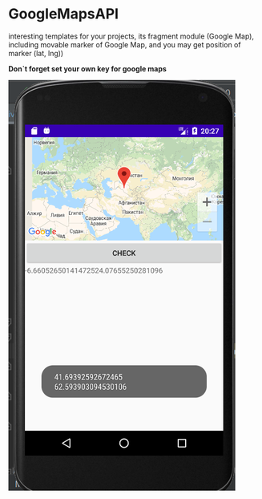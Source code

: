# GoogleMapsAPI
interesting templates for your projects, its fragment module (Google Map), including movable marker of Google Map, and you  may get position of marker (lat, lng))

**Don`t forget set your own key for google maps** 

![](https://github.com/Ars4Mars/GoogleMapsAPI/blob/master/Screenshot_23.png)
